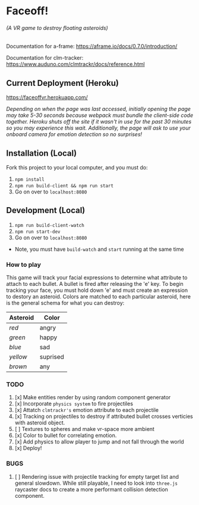 # Faceoff!
###### (A VR game to destroy floating asteroids)
Documentation for a-frame: https://aframe.io/docs/0.7.0/introduction/

Documentation for clm-tracker: https://www.auduno.com/clmtrackr/docs/reference.html

## Current Deployment (Heroku)
https://faceoffvr.herokuapp.com/

*Depending on when the page was last accessed, initially opening the page may take 5-30 seconds because webpack must bundle the client-side code together. Heroku shuts off the site if it wasn't in use for the past 30 minutes so you may experience this wait. Additionally, the page will ask to use your onboard camera for emotion detection so no surprises!*

## Installation (Local)
Fork this project to your local computer, and you must do: 
1. `npm install`
2. `npm run build-client && npm run start`
3. Go on over to `localhost:8080`

## Development (Local)
1. `npm run build-client-watch`
2. `npm run start-dev`
3. Go on over to `localhost:8080`
* Note, you must have `build-watch` and `start` running at the same time

### How to play
This game will track your facial expressions to determine what attribute to attach to each bullet. 
A bullet is fired after releasing the 'e' key. To begin tracking your face, you must hold down 'e'
and must create an expression to destory an asteroid. Colors are matched to each particular asteroid, 
here is the general schema for what you can destroy: 

| Asteroid | Color | 
| -------- | ------ | 
|  *red*   | angry  | 
|  *green* | happy  | 
|  *blue*  |  sad   | 
|  *yellow* | suprised |
|  *brown* |   any  |

### TODO
1. [x] Make entities render by using random component generator
2. [x] Incorporate `physics system` to fire projectiles
3. [x] Attatch `clmtrackr's` emotion attribute to each projectile
4. [x] Tracking on projectiles to destroy if attributed bullet crosses verticies with asteroid object.
5. [ ] Textures to spheres and make vr-space more ambient
6. [x] Color to bullet for correlating emotion.
7. [x] Add physics to allow player to jump and not fall through the world
8. [x] Deploy! 

### BUGS
1. [ ] Rendering issue with projectile tracking for empty target list and general slowdown.
    While still playable, I need to look into `three.js` raycaster docs to create a more performant collision detection component.






